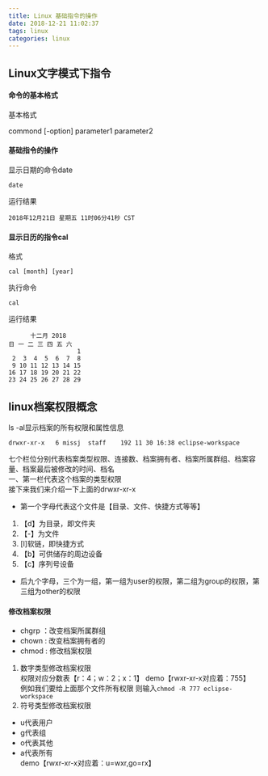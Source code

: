 ```yaml
---
title: Linux 基础指令的操作
date: 2018-12-21 11:02:37
tags: linux
categories: linux
---
```

## Linux文字模式下指令
#### 命令的基本格式
 基本格式
 <!-- more -->  
commond [-option] parameter1 parameter2  
 

#### 基础指令的操作
显示日期的命令date  
```
date
```  

运行结果
```
2018年12月21日 星期五 11时06分41秒 CST
```  

#### 显示日历的指令cal
格式  
```
cal [month] [year]
```  

执行命令  

```
cal
```
运行结果 
 
```
      十二月 2018
日 一 二 三 四 五 六
                   1
 2  3  4  5  6  7  8
 9 10 11 12 13 14 15
16 17 18 19 20 21 22
23 24 25 26 27 28 29

```
## linux档案权限概念
ls -al显示档案的所有权限和属性信息  
```
drwxr-xr-x   6 missj  staff    192 11 30 16:38 eclipse-workspace
```
七个栏位分别代表档案类型权限、连接数、档案拥有者、档案所属群组、档案容量、档案最后被修改的时间、档名    
一、第一栏代表这个档案的类型权限  
接下来我们来介绍一下上面的drwxr-xr-x   
* 第一个字母代表这个文件是【目录、文件、快捷方式等等】  
1. 【d】为目录，即文件夹    
2. 【-】为文件  
3. [l]软链，即快捷方式  
4. 【b】可供储存的周边设备  
5. 【c】序列号设备  
* 后九个字母，三个为一组，第一组为user的权限，第二组为group的权限，第三组为other的权限  

#### 修改档案权限
* chgrp ：改变档案所属群组
* chown : 改变档案拥有者的
* chmod : 修改档案权限  
1. 数字类型修改档案权限  
权限对应分数表【r：4；w：2；x：1】
demo【rwxr-xr-x对应着：755】  
例如我们要给上面那个文件所有权限 则输入```chmod -R 777 eclipse-workspace```  
2. 符号类型修改档案权限  
* u代表用户
* g代表组
* o代表其他
* a代表所有  
demo【rwxr-xr-x对应着：u=wxr,go=rx】 

